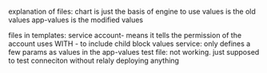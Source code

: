 explanation of files:
chart is just the basis of engine to use
values is the old values
app-values is the modified values

files in templates:
service account- means it tells the permission of the account
  uses WITH - to include child block values
service:
  only defines a few params as values in the app-values
test file:
not working. just supposed to test conneciton without relaly deploying anything
